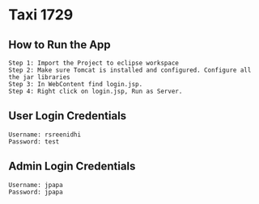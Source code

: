 
# Taxi 1729

## How to Run the App

```
Step 1: Import the Project to eclipse workspace
Step 2: Make sure Tomcat is installed and configured. Configure all the jar libraries
Step 3: In WebContent find login.jsp.
Step 4: Right click on login.jsp, Run as Server.
```

## User Login Credentials
```
Username: rsreenidhi
Password: test
```
## Admin Login Credentials
```
Username: jpapa
Password: jpapa
```
